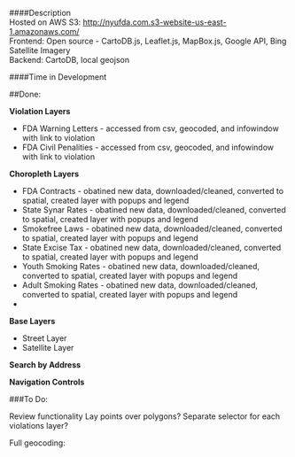 
####Description  
Hosted on AWS S3: http://nyufda.com.s3-website-us-east-1.amazonaws.com/  
Frontend: Open source - CartoDB.js, Leaflet.js, MapBox.js, Google API, Bing Satellite Imagery  
Backend: CartoDB, local geojson   

####Time in Development


##Done:

**Violation Layers**  
- FDA Warning Letters - accessed from csv, geocoded, and infowindow with link to violation
- FDA Civil Penalities - accessed from csv, geocoded, and infowindow with link to violation

**Choropleth Layers**  
- FDA Contracts - obatined new data, downloaded/cleaned, converted to spatial, created layer with popups and legend
- State Synar Rates - obatined new data, downloaded/cleaned, converted to spatial, created layer with popups and legend
- Smokefree Laws - obatined new data, downloaded/cleaned, converted to spatial, created layer with popups and legend
- State Excise Tax - obatined new data, downloaded/cleaned, converted to spatial, created layer with popups and legend
- Youth Smoking Rates - obatined new data, downloaded/cleaned, converted to spatial, created layer with popups and legend
- Adult Smoking Rates - obatined new data, downloaded/cleaned, converted to spatial, created layer with popups and legend
- 
**Base Layers**
- Street Layer
- Satellite Layer

**Search by Address**

**Navigation Controls**

###To Do:

Review functionality
Lay points over polygons?
Separate selector for each violations layer?

Full geocoding:
